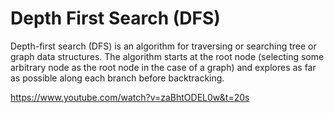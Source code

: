 # Depth First Search (DFS)

Depth-first search (DFS) is an algorithm for traversing or searching tree or graph data structures. The algorithm starts at the root node (selecting some arbitrary node as the root node in the case of a graph) and explores as far as possible along each branch before backtracking.

https://www.youtube.com/watch?v=zaBhtODEL0w&t=20s